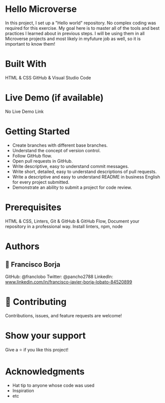 # Hello Microverse

In this project, I set up a "Hello world" repository. No complex coding was required for this exercise. My goal here is to master all of the tools and best practices I learned about in previous steps. I will be using them in all Microverse projects and most likely in myfuture job as well, so it is important to know them!

# Built With

HTML & CSS
GitHub & Visual Studio Code

# Live Demo (if available)
No Live Demo Link

# Getting Started

- Create branches with different base branches.
- Understand the concept of version control.
- Follow GitHub flow.
- Open pull requests in GitHub.
- Write descriptive, easy to understand commit messages.
- Write short, detailed, easy to understand descriptions of pull requests.
- Write a descriptive and easy to understand README in business English for every project submitted.
- Demonstrate an ability to submit a project for code review.

# Prerequisites

HTML & CSS, Linters, Git & GitHub & GitHub Flow, Document your repository in a professional way.
Install linters, npm, node

# Authors

## 👤 Francisco Borja

GitHub: @franclobo
Twitter: @pancho2788
LinkedIn: www.linkedin.com/in/francisco-javier-borja-lobato-84520899

# 🤝 Contributing
Contributions, issues, and feature requests are welcome!

# Show your support
Give a ⭐️ if you like this project!

# Acknowledgments
- Hat tip to anyone whose code was used
- Inspiration
- etc

